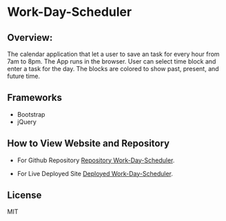 # Work-Day-Scheduler
## Overview:
The calendar application that let a user to save an task for every hour from 7am to 8pm. The App runs in the browser. User can select time block and enter a task for the day. The blocks are colored to show past, present, and future time.

## Frameworks 
* Bootstrap 
* jQuery 

## How to View Website and Repository
* For Github Repository [Repository Work-Day-Scheduler](https://github.com/Ymuzhych/Work-Day-Scheduler).

* For Live Deployed Site [Deployed Work-Day-Scheduler](https://ymuzhych.github.io/Work-Day-Scheduler/).
## License
MIT